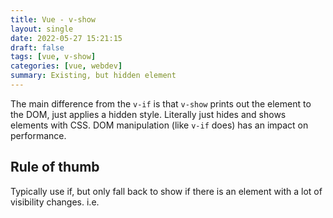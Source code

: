 ```yaml
---
title: Vue - v-show
layout: single
date: 2022-05-27 15:21:15
draft: false
tags: [vue, v-show]
categories: [vue, webdev]
summary: Existing, but hidden element
---
```

The main difference from the `v-if` is that `v-show` prints out the element to the DOM, just applies a hidden style. Literally just hides and shows elements with CSS. DOM manipulation (like `v-if` does) has an impact on performance.

## Rule of thumb

Typically use if, but only fall back to show if there is an element with a lot of visibility changes. i.e.
